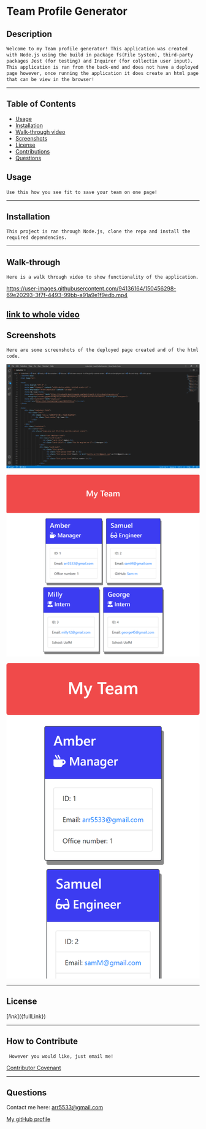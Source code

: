 # Team Profile Generator

 ## Description

    Welcome to my Team profile generator! This application was created with Node.js using the build in package fs(File System), third-party packages Jest (for testing) and Inquirer (for collectin user input). This application is ran from the back-end and does not have a deployed page however, once running the application it does create an html page that can be view in the browser! 

  ---

  ## Table of Contents
  
  - [Usage](#usage)
  - [Installation](#installation)
  - [Walk-through video](#walk-through)
  - [Screenshots](#screenshots)
  - [License](#license)
  - [Contributions](#how-to-contribute)
  - [Questions](#questions)

  ## Usage
    Use this how you see fit to save your team on one page!

  ---

  ## Installation

    This project is ran through Node.js, clone the repo and install the required dependencies.

  ---

  ## Walk-through

    Here is a walk through video to show functionality of the application.
 

https://user-images.githubusercontent.com/94136164/150456298-69e20293-3f7f-4493-99bb-a91a9e1f9edb.mp4


    

[link to whole video](https://drive.google.com/file/d/15BAasamR3Zf0nsIqQc1_I0XyywZZybvh/view?usp=sharing "Whole walkthrough video")
  ---

  ## Screenshots

    Here are some screenshots of the deployed page created and of the html code.

![Screenshot](dist/assets/html.png "screenshot of html")

![Screenshot](dist/assets/card.png "screenshot of browser view")

![Screenshot](dist/assets/multCard.png "screenshot of minimized browser view")



    

  ---

  ## License

  [${link}](${fullLink})

  
  ---
  
  ## How to Contribute

     However you would like, just email me!

  [Contributor Covenant](https://www.contributor-covenant.org/)

  ---

  ## Questions
  
  Contact me here:   arr5533@gmail.com
  
  [My gitHub profile](https://github.com/Amber-Robeck)

